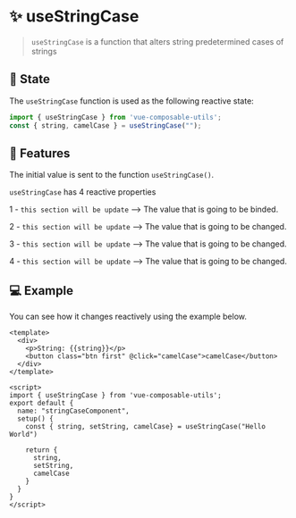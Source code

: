 # :sparkles: useStringCase

> `useStringCase` is a function that alters string predetermined cases of strings

## :convenience_store: State

The `useStringCase` function is used as the following reactive state:

```js
import { useStringCase } from 'vue-composable-utils';
const { string, camelCase } = useStringCase("");
```

## :rocket: Features

The initial value is sent to the function `useStringCase()`.

`useStringCase` has 4 reactive properties

1 - `this section will be update` --> The value that is going to be binded.

2 - `this section will be update` --> The value that is going to be changed.

3 - `this section will be update` --> The value that is going to be changed.

4 - `this section will be update` --> The value that is going to be changed.



## :computer: Example

You can see how it changes reactively using the example below.

<stringCaseComponent />

```vue
<template>
  <div>
    <p>String: {{string}}</p>
    <button class="btn first" @click="camelCase">camelCase</button>
  </div>
</template>

<script>
import { useStringCase } from 'vue-composable-utils';
export default {
  name: "stringCaseComponent",
  setup() {
    const { string, setString, camelCase} = useStringCase("Hello World")

    return {
      string,
      setString,
      camelCase
    }
  }
}
</script>
```


<ToggleDarkMode/>
